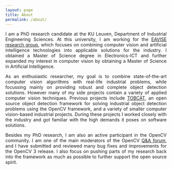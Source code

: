 ```yaml
---
layout: page
title: About
permalink: /about/
---
```


<p style='text-align: justify;'>
I am a PhD research candidate at the KU Leuven, Department of Industrial Engineering Sciences. At this university, I am working for the <a href="http://www.eavise.be" target="_blank">EAVISE research group</a>, which focuses on combining computer vision and artificial intelligence technologies into applicable solutions for the industry. I obtained a Master of Science degree in Electronics-ICT and further expanded my interest in computer vision by obtaining a Master of Science in Artificial Intelligence.
</p>

<p style='text-align: justify;'>
As an enthusiastic researcher, my goal is to combine state-of-the-art computer vision algorithms with real-life industrial problems, while focussing mainly on providing robust and complete object detection solutions. However many of my side projects contain a variety of applied computer vision techniques. Previous projects include <a href="http://www.eavise.be/tobcat/" target="_blank">TOBCAT</a>, an open source object detection framework for solving industrial object detection problems using the OpenCV framework, and a variety of smaller computer vision-based industrial projects. During these projects I worked closely with the industry and got familiar with the high demands it poses on software solutions.
</p>

<p style='text-align: justify;'>
Besides my PhD research, I am also an active participant in the OpenCV community. I am one of the main moderators of the OpenCV <a href="http://answers.opencv.org/questions/" target="_blank">Q&A forum</a>, and I have submitted and reviewed many bug fixes and improvements for the OpenCV 3 release. I also focus on pushing parts of my research back into the framework as much as possible to further support the open source spirit.
</p>
